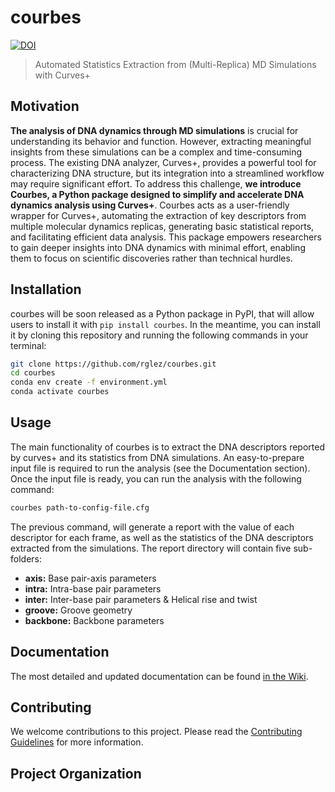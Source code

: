 # courbes 

[![DOI](https://zenodo.org/badge/781865659.svg)](https://doi.org/10.5281/zenodo.14003027)



> Automated Statistics Extraction from (Multi-Replica) MD Simulations with Curves+

## Motivation

**The analysis of DNA dynamics through MD simulations** is crucial for understanding its behavior and function. However,
extracting meaningful insights from these simulations can be a complex and time-consuming process. The existing DNA
analyzer, Curves+, provides a powerful tool for characterizing DNA structure, but its integration into a streamlined
workflow may require significant effort. To address this challenge, **we introduce Courbes, a Python package designed to
simplify and accelerate DNA dynamics analysis using Curves+**. Courbes acts as a user-friendly wrapper for Curves+,
automating the extraction of key descriptors from multiple molecular dynamics replicas, generating basic statistical
reports, and facilitating efficient data analysis. This package empowers researchers to gain deeper insights into DNA
dynamics with minimal effort, enabling them to focus on scientific discoveries rather than technical hurdles.

## Installation

courbes will be soon released as a Python package in PyPI, that will allow users to install it
with `pip install courbes`. In the meantime, you can install it by cloning this repository and running the following
commands in your terminal:

```bash
git clone https://github.com/rglez/courbes.git
cd courbes
conda env create -f environment.yml
conda activate courbes
```

## Usage

The main functionality of courbes is to extract the DNA descriptors reported by curves+ and its statistics from DNA
simulations. An easy-to-prepare input file is required to run the analysis (see the Documentation section). Once the
input file is ready, you can run the analysis with the following command:

```bash
courbes path-to-config-file.cfg
```

The previous command, will generate a report with the value of each descriptor for each frame, as well as the statistics
of the DNA descriptors extracted from the simulations. The report directory will contain five sub-folders:

- **axis:** Base pair-axis parameters
- **intra:** Intra-base pair parameters
- **inter:** Inter-base pair parameters & Helical rise and twist
- **groove:** Groove geometry
- **backbone:** Backbone parameters

## Documentation

The most detailed and updated documentation can be found [in the Wiki](https://github.com/rglez/courbes/wiki).

## Contributing

We welcome contributions to this project. Please read the [Contributing Guidelines](CONTRIBUTING.md) for more
information.

## Project Organization
